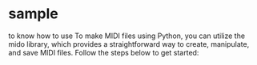 # sample
to know how to use
To make MIDI files using Python, you can utilize the mido library, 
which provides a straightforward way to create, manipulate, and save MIDI files. Follow the steps below to get started:
